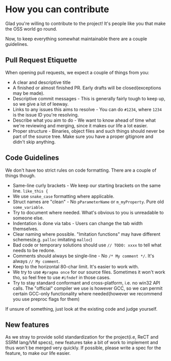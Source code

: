 # How you can contribute
Glad you're willing to contribute to the project! It's people like you that make the OSS world go round.

Now, to keep everything somewhat maintainable there are a couple guidelines.

## Pull Request Etiquette
When opening pull requests, we expect a couple of things from you:
- A clear and descriptive title
- A finished or almost finished PR. Early drafts will be closed(exceptions may be made).
- Descriptive commit messages - This is generally fairly tough to keep up, so we give a lot of leeway.
- Links to any issues this aims to resolve - You can do `#1234`, where `1234` is the issue ID you're resolving.
- Describe what you aim to do - We want to know ahead of time what we're reviewing and merging, since it makes our life
    a lot easier.
- Proper structure - Binaries, object files and such things should never be part of the source tree. Make sure
    you have a proper gitignore and didn't skip anything.

## Code Guidelines
We don't have too strict rules on code formatting. There are a couple of things though.
- Same-line curly brackets - We keep our starting brackets on the same line. `like_this {`
- We use `snake_case` formatting where applicable.
- Struct names are "clean" - No `pParameterName` or `m_myProperty`. Pure old `some_variable`.
- Try to document where needed. What's obvious to you is unreadable to someone else.
- Indentation is done via tabs - Users can change the tab width themselves.
- Clear naming where possible. "Imitation functions" may have different schemes(e.g. `palloc` imitating `malloc`)
- Bad code or temporary solutions should use `// TODO: xxxx` to tell what needs to be redone.
- Comments should always be single-line - No `/* My comment */`. It's always `// My comment`.
- Keep to the horizontal 80-char limit. It's easier to work with.
- We try to use `#pragma once` for our source files. Sometimes it won't work tho, so feel free to use `#ifndef`
    in those cases. 
- Try to stay standard conformant and cross-platform, i.e. no win32 API calls. The "official" compiler we use is however
    GCC, so we can permit certain GCC-only functionality where needed(however we recommend you use preproc flags for them)

If unsure of something, just look at the existing code and judge yourself.

## New features
As we stray to provide solid standardization for the project(i.e, ReCT and SSRM lang/VM specs), new features take a
bit of work to implement and thus won't be merged very quickly. If possible, please write a spec for the feature, to
make our life easier.